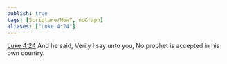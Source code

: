 ```yaml
---
publish: true
tags: [Scripture/NewT, noGraph]
aliases: ["Luke 4:24"]
---
```

[Luke 4:24](https://churchofjesuschrist.org/study/scriptures/nt/luke/4?lang=eng&id=p24#p24) And he said, Verily I say unto you, No prophet is accepted in his own country.
